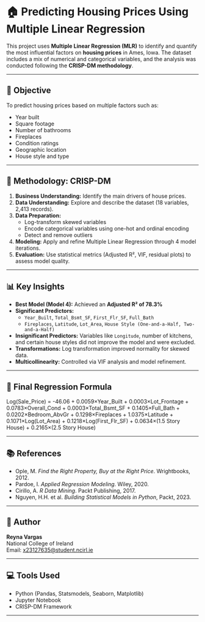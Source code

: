 # 🏠 Predicting Housing Prices Using Multiple Linear Regression

This project uses **Multiple Linear Regression (MLR)** to identify and quantify the most influential factors on **housing prices** in Ames, Iowa. The dataset includes a mix of numerical and categorical variables, and the analysis was conducted following the **CRISP-DM methodology**.

---

## 🔹 Objective

To predict housing prices based on multiple factors such as:
- Year built
- Square footage
- Number of bathrooms
- Fireplaces
- Condition ratings
- Geographic location
- House style and type

---

## 🧰 Methodology: CRISP-DM

1. **Business Understanding:** Identify the main drivers of house prices.
2. **Data Understanding:** Explore and describe the dataset (18 variables, 2,413 records).
3. **Data Preparation:** 
   - Log-transform skewed variables
   - Encode categorical variables using one-hot and ordinal encoding
   - Detect and remove outliers
4. **Modeling:** Apply and refine Multiple Linear Regression through 4 model iterations.
5. **Evaluation:** Use statistical metrics (Adjusted R², VIF, residual plots) to assess model quality.

---

## 📊 Key Insights

- **Best Model (Model 4):** Achieved an **Adjusted R² of 78.3%**
- **Significant Predictors:**
  - `Year_Built`, `Total_Bsmt_SF`, `First_Flr_SF`, `Full_Bath`
  - `Fireplaces`, `Latitude`, `Lot_Area`, `House Style (One-and-a-Half, Two-and-a-Half)`
- **Insignificant Predictors:** Variables like `Longitude`, number of kitchens, and certain house styles did not improve the model and were excluded.
- **Transformations:** Log transformation improved normality for skewed data.
- **Multicollinearity:** Controlled via VIF analysis and model refinement.

---

## 🧮 Final Regression Formula

Log(Sale_Price) = -46.06 + 0.0059×Year_Built + 0.0003×Lot_Frontage + 0.0783×Overall_Cond + 0.0003×Total_Bsmt_SF + 0.1405×Full_Bath + 0.0202×Bedroom_AbvGr + 0.1298×Fireplaces + 1.0375×Latitude + 0.1071×Log(Lot_Area) + 0.1218×Log(First_Flr_SF) + 0.0634×(1.5 Story House) + 0.2165×(2.5 Story House)


---

## 📚 References

- Ople, M. *Find the Right Property, Buy at the Right Price*. Wrightbooks, 2012.
- Pardoe, I. *Applied Regression Modeling*. Wiley, 2020.
- Cirillo, A. *R Data Mining*. Packt Publishing, 2017.
- Nguyen, H.H. et al. *Building Statistical Models in Python*, Packt, 2023.

---

## 🧠 Author

**Reyna Vargas**  
National College of Ireland  
Email: x23127635@student.ncirl.ie

---

## 💻 Tools Used

- Python (Pandas, Statsmodels, Seaborn, Matplotlib)
- Jupyter Notebook
- CRISP-DM Framework

---


